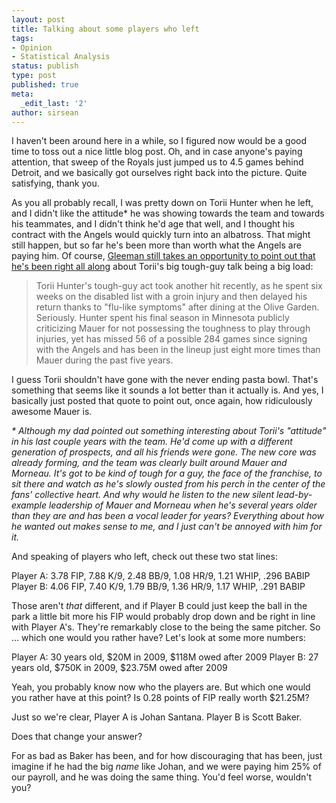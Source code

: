 ```yaml
---
layout: post
title: Talking about some players who left
tags:
- Opinion
- Statistical Analysis
status: publish
type: post
published: true
meta:
  _edit_last: '2'
author: sirsean
---
```

I haven't been around here in a while, so I figured now would be a good time to toss out a nice little blog post. Oh, and in case anyone's paying attention, that sweep of the Royals just jumped us to 4.5 games behind Detroit, and we basically got ourselves right back into the picture. Quite satisfying, thank you.

As you all probably recall, I was pretty down on Torii Hunter when he left, and I didn't like the attitude* he was showing towards the team and towards his teammates, and I didn't think he'd age that well, and I thought his contract with the Angels would quickly turn into an albatross. That might still happen, but so far he's been more than worth what the Angels are paying him. Of course, [Gleeman still takes an opportunity to point out that he's been right all along](http://www.aarongleeman.com/2009_08_23_baseballblog_archive.html#7406820831889658712) about Torii's big tough-guy talk being a big load:

> Torii Hunter's tough-guy act took another hit recently, as he spent six weeks on the disabled list with a groin injury and then delayed his return thanks to "flu-like symptoms" after dining at the Olive Garden. Seriously. Hunter spent his final season in Minnesota publicly criticizing Mauer for not possessing the toughness to play through injuries, yet has missed 56 of a possible 284 games since signing with the Angels and has been in the lineup just eight more times than Mauer during the past five years.

I guess Torii shouldn't have gone with the never ending pasta bowl. That's something that seems like it sounds a lot better than it actually is. And yes, I basically just posted that quote to point out, once again, how ridiculously awesome Mauer is.

_* Although my dad pointed out something interesting about Torii's "attitude" in his last couple years with the team. He'd come up with a different generation of prospects, and all his friends were gone. The new core was already forming, and the team was clearly built around Mauer and Morneau. It's got to be kind of tough for a guy, the face of the franchise, to sit there and watch as he's slowly ousted from his perch in the center of the fans' collective heart. And why would he listen to the new silent lead-by-example leadership of Mauer and Morneau when he's several years older than they are and has been a vocal leader for years? Everything about how he wanted out makes sense to me, and I just can't be annoyed with him for it._

And speaking of players who left, check out these two stat lines:

Player A: 3.78 FIP, 7.88 K/9, 2.48 BB/9, 1.08 HR/9, 1.21 WHIP, .296 BABIP
Player B: 4.06 FIP, 7.40 K/9, 1.79 BB/9, 1.36 HR/9, 1.17 WHIP, .291 BABIP

Those aren't _that_ different, and if Player B could just keep the ball in the park a little bit more his FIP would probably drop down and be right in line with Player A's. They're remarkably close to the being the same pitcher. So ... which one would you rather have? Let's look at some more numbers:

Player A: 30 years old, $20M in 2009, $118M owed after 2009
Player B: 27 years old, $750K in 2009, $23.75M owed after 2009

Yeah, you probably know now who the players are. But which one would you rather have at this point? Is 0.28 points of FIP really worth $21.25M?

Just so we're clear, Player A is Johan Santana. Player B is Scott Baker.

Does that change your answer?

For as bad as Baker has been, and for how discouraging that has been, just imagine if he had the big _name_ like Johan, and we were paying him 25% of our payroll, and he was doing the same thing. You'd feel worse, wouldn't you?
